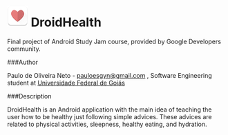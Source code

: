 ![droidHealth_icon](./droidHealth.png) DroidHealth
=========================================================
Final project of Android Study Jam course, provided by Google Developers community.

###Author

Paulo de Oliveira Neto - pauloesgyn@gmail.com , Software Engineering student at [Universidade Federal de Goiás](https://www.ufg.br/)

###Description

DroidHealth is an Android application with the main idea of teaching the user how to be healthy just following simple advices. These advices are related to physical activities, sleepness, healthy eating, and hydration.
